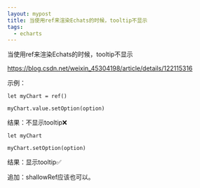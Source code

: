 ```yaml
---
layout: mypost
title: 当使用ref来渲染Echats的时候，tooltip不显示
tags:
  - echarts
---
```


当使用ref来渲染Echats的时候，tooltip不显示

https://blog.csdn.net/weixin_45304198/article/details/122115316

示例：

```
let myChart = ref()

myChart.value.setOption(option)
```

结果：不显示tooltip❌

```
let myChart

myChart.setOption(option)
```

结果：显示tooltip✅

追加：shallowRef应该也可以。